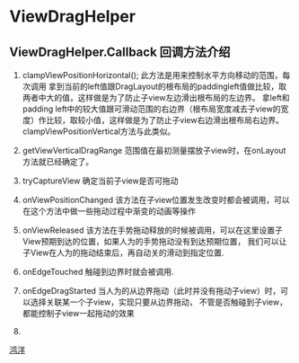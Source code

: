 # ViewDragHelper

## ViewDragHelper.Callback 回调方法介绍

1. clampViewPositionHorizontal();
此方法是用来控制水平方向移动的范围，每次调用
    拿到当前的left值跟DragLayout的根布局的paddingleft值做比较，取两者中大的值，这样做是为了防止子view左边滑出根布局的左边界。
    拿left和padding left中的较大值跟可滑动范围的右边界（根布局宽度减去子view的宽度）作比较，取较小值，这样做是为了防止子view右边滑出根布局右边界。
clampViewPositionVertical方法与此类似。

2. getViewVerticalDragRange
范围值在最初测量摆放子view时，在onLayout方法就已经确定了。

3. tryCaptureView
确定当前子view是否可拖动

4. onViewPositionChanged
该方法在子view位置发生改变时都会被调用，可以在这个方法中做一些拖动过程中渐变的动画等操作

5. onViewReleased
该方法在手势拖动释放的时候被调用，可以在这里设置子View预期到达的位置，如果人为的手势拖动没有到达预期位置，
我们可以让子View在人为的拖动结束后，再自动关的滑动到指定位置.

6. onEdgeTouched
触碰到边界时就会被调用.

7. onEdgeDragStarted
当人为的从边界拖动（此时并没有拖动子view）时，可以选择关联某一个子view，实现只要从边界拖动，
不管是否触碰到子view，都能控制子view一起拖动的效果

8.




[鸿洋](http://blog.csdn.net/lmj623565791/article/details/46858663)